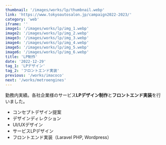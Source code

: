 ```yaml
---
thumbnail: '/images/works/lp/thumbnail.webp'
link: 'https://www.tokyoautosalon.jp/campaign2022-2023/'
category: 'web'
iframe: ''
image1: '/images/works/lp/img_1.webp'
image2: '/images/works/lp/img_2.webp'
image3: '/images/works/lp/img_3.webp'
image4: '/images/works/lp/img_4.webp'
image5: '/images/works/lp/img_5.webp'
image6: '/images/works/lp/img_6.webp'
title: 'LP制作'
date: '2022-12-29'
tag_1: 'LPデザイン'
tag_2: 'フロントエンド実装'
previous: '/works/imacoco'
next: '/works/metroengines'
---
```


勤務内実績。各社企業様のサービス**LPデザイン制作**と**フロントエンド実装**を行いました。

- コンセプトデザイン提案
- デザインディレクション
- UI/UXデザイン
- サービスLPデザイン
- フロントエンド実装（Laravel PHP, Wordpress）